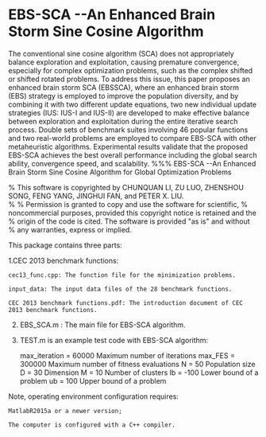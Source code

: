 # EBS-SCA --An Enhanced Brain Storm Sine Cosine Algorithm

The conventional sine cosine algorithm (SCA) does not appropriately balance exploration and exploitation, causing premature convergence, especially for complex optimization problems, such as the complex shifted or shifted rotated problems. To address this issue, this paper proposes an enhanced brain storm SCA (EBSSCA), where an enhanced brain storm (EBS) strategy is employed to improve the population diversity, and by combining it with two different update equations, two new individual update strategies (IUS: IUS-I and IUS-II) are developed to make effective balance between exploration and exploitation during the entire iterative search process. Double sets of benchmark suites involving 46 popular functions and two real-world problems are employed to compare EBS-SCA with other metaheuristic algorithms. Experimental results validate that the proposed EBS-SCA achieves the best overall performance including the global search ability, convergence speed, and scalability.
%%% EBS-SCA --An Enhanced Brain Storm Sine Cosine Algorithm for Global Optimization Problems

% This software is copyrighted by CHUNQUAN LI, ZU LUO, ZHENSHOU SONG, FENG YANG, JINGHUI FAN, and PETER X. LIU.  
%
% Permission is granted to copy and use the software for scientific, 
% noncommercial purposes, provided this copyright notice is retained and the 
% origin of the code is cited. The software is provided "as is" and without 
% any warranties, express or implied.

This package contains three parts:

1.CEC 2013 benchmark functions: 

	cec13_func.cpp: The function file for the minimization problems.

	input_data: The input data files of the 28 benchmark functions.

	CEC 2013 benchmark functions.pdf: The introduction document of CEC 2013 benchmark functions.

2. EBS_SCA.m : The main file for EBS-SCA algorithm.



3. TEST.m is an example test code with EBS-SCA algorithm:

	 max_iteration = 60000              Maximum number of iterations
	 max_FES = 300000                   Maximum number of fitness evaluations
	 N = 50                             Population size
	 D = 30                             Dimension
	 M = 10                             Number of clusters
	 lb = -100                          Lower bound of a problem
	 ub = 100                           Upper bound of a problem

Note, operating environment configuration requires:

	MatlabR2015a or a newer version;
	
	The computer is configured with a C++ compiler.
